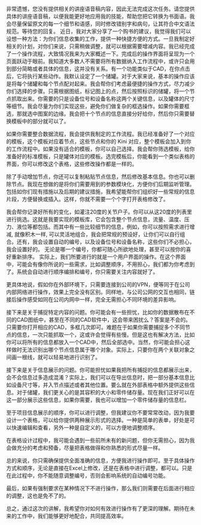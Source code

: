 非常遗憾，您没有提供相关的讲座语音稿内容，因此无法完成这次任务。请您提供具体的讲座语音稿，以便我能更好地应用我的技能，帮助您把它转换为书面语。我会尽量保留原文的每一个细节和语感，同时修改错别字和病句，让其符合中文语法规范。等待您的回复。
近日，我对大家分享了一个购书的建议，我觉得我们可以设想一种方法：为你们信息收集的工作，提供一种快捷方便的方式。一旦我制定好相关的计划，对你们来说，只需稍做调整，就可以根据需要增减内容。我已经完成了一个操作流程，大致情况我来为大家概述一下。完成后的操作界面将呈现为一个页面跃动于眼前。我知道大多数人不需要将所有数据纳入工作流程中，或许只会用到部分简略或者具体的信息，这并没有关系。有一个功能类似于CAD，在你点击后，它将执行某些动作。我默认设定了一个储罐。对于大家来说，基本的操作应该是将每个储罐和每个节点配对起来。我会帮你们考虑最便捷的操作方式，尽力减少你们选择的步骤。只需根据图纸，标记图上的点，然后按照标识的储罐，将一个节点抓取出来。你需要的只是设备位号和设备名称这两个关键信息，以及罐体的尺寸等细节。我会尽量为你们实现这些，避免你们做复杂的框选操作。如果你需要框选，那就选中图案的边缘。我会把十个节点的信息直接分好给你，然后你只需要替换模板中的部分就可以了。

如果你需要整合数据流程，我会提供我制定的工作流程。我已经准备好了一个对应的模板，这个模板对应着节点，这些节点和你的 Kini 对应，整个模板会加入到你的工作流程中。如果没有适合的模板，你可以自己选择。我会帮你筛选模板，给你准备好的标准模板，只是罐体对应的模板。选完模板后，你能看到一个类似表格的界面，你可以修改这个表格，这些修改操作都是一样的。

除了手动增加节点，你还可以复制粘贴节点信息，然后修改基本信息。你也可以删除节点。我现在想做的是将你们需要用到的参数模块化，方便你们后期监听管理。包括如你们现有措施以及后期的建议措施，我希望能帮你们组织好一些常规的信息片段，方便替换或插入。这样，你就不需要一个个字打开表格修改了。

我会帮你记录好所有的变化，如灌注20度的关节户子。你可以从这20度的列表里进行挑选。这就是我要实现的模板库，它会包含整个节点信息，流量、温度、压力、液位等都包括。而其中有一些比较细节的信息，例如，你可以按照需求进行增减, 就像积木一样, 可以灵活地组合，我会把常规的预设好，让你们可以自行组合。还有，我会设置自动的编号，以及设备位号和设备名称，这些你们不必担心，我会设置好的。
无论是哪一个编号，你都可随心所欲地处理，甚至可以按你的喜好重新排序。
实际上，我们所要进行的就是一个用户界面的操作。在这个界面中，可能会有像你所说的一些需求，比如调整顺序，不用担心，我们都为你考虑到了。系统会自动进行顺序编排和编号，你只需要关注内容就好了。

更具体地说，假如你在外部环境下，只需要连接到公司的VPN，便等同于在公司内部网络进行操作，效果上完全没有区别。同样地，与公司公网的交互也相同，链接后操作感受如同在公司内网中一样，完全无需担心不同环境的差异影响。

接下来是关于捕捉特定内容的问题。你可能会有一些担忧，比如你的数据散布在不同的CAD图纸中，甚至在不同的CAD软件中，这会带来困扰么？答案是不会的。只需要你打开相应的CAD，多框几次即可。难题在于如果你需要捕捉多个不同节点的信息，一次只能抓取一个，这或许会觉得有些慢。但是这也有解决方法，比如你可以将所有的信息都放入一个CAD中，然后全部选中。当然，你可能会担心这样做时无法识别出哪个节点信息属于哪个对象。实际上，只要你在两个关联对象之间画一根线，就可以轻易地进行识别了。

接下来是关于信息展示的问题。你可能担忧如果我把所有捕捉的信息都展示出来，会不会信息过多造成混淆？实际上，我们可以在导出信息时，把一部分基本信息比如设备尺寸等，并入节点描述或者其他位置。要么就在外部表格中额外提供这些信息。对于储罐，我们更关心的是其容积的大小和零件储存量。现在我们正好可以在这一部分展示这些信息，如果你需要，我也可以增加一个零件储存量的信息栏。

至于项目信息展示的顺序，你可以进行调整，但我建议你不要常常改动，因为我要设计一个表格，可以给你提供两种展示形式的选择。一种是简单的表单，好处是可以快速编辑和查看，另外一种是自定义的，可以方便地调整顺序。

在表格设计过程中，我可能会遇到一些前所未有的新问题，但你无需担心，因为我会做充分的考虑和预备，尽量把表格做得和你熟悉的形式尽量一样。

总的来说，你只需确保提供全面准确的信息，方便我进行操作即可。至于具体操作方式和顺序，无论是直接在Excel上修改，还是在表格中进行调整，都可以。只是在此过程中，你不能随意调整编号，否则会影响系统的自动编号功能。

最后，如果有强制要求在某种情况下不进行操作，那么我们则需要在后面进行相应的调整，这也是免不了的。

总之，通过这次的讲解，我希望你对如何有效进行操作有了更深的理解。期待在未来的工作中，我们能够更好地配合，共同提高效率。

